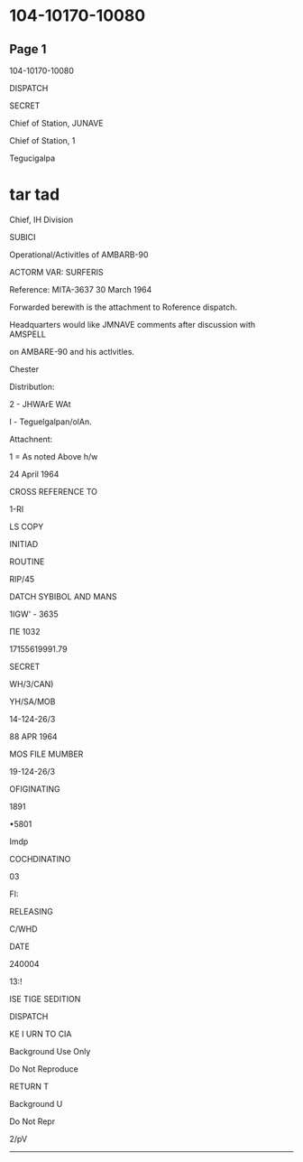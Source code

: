 # 104-10170-10080

## Page 1

104-10170-10080

DISPATCH

SECRET

Chief of Station, JUNAVE

Chief of Station, 1

Tegucigalpa

# tar tad

Chief, IH Division

SUBICI

Operational/Activitles of AMBARB-90

ACTORM VAR: SURFERIS

Reference: MITA-3637 30 March 1964

Forwarded berewith is the attachment to Roference dispatch.

Headquarters would like JMNAVE comments after discussion with AMSPELL

on AMBARE-90 and his actlvitles.

Chester

Distributlon:

2 - JHWArE WAt

l - Teguelgalpan/olAn.

Attachnent:

1 = As noted Above h/w

24 April 1964

CROSS REFERENCE TO

1-RI

LS COPY

INITIAD

ROUTINE

RIP/45

DATCH SYBIBOL AND MANS

1IGW' - 3635

ПЕ 1032

17155619991.79

SECRET

WH/3/CAN)

YH/SA/MOB

14-124-26/3

88 APR 1964

MOS FILE MUMBER

19-124-26/3

OFIGINATING

1891

•5801

Imdp

COCHDINATINO

03

FI:

RELEASING

C/WHD

DATE

240004

13:!

ISE TIGE SEDITION

DISPATCH

KE I URN TO CIA

Background Use Only

Do Not Reproduce

RETURN T

Background U

Do Not Repr

2/pV

---

